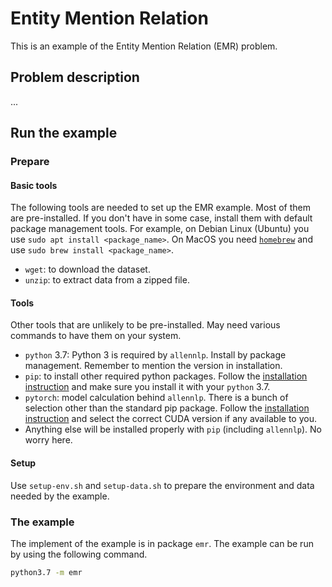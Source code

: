 # Entity Mention Relation

This is an example of the Entity Mention Relation (EMR) problem.

## Problem description

...

[//]: # (description of the problem to be added here)


## Run the example

### Prepare

#### Basic tools

The following tools are needed to set up the EMR example.
Most of them are pre-installed.
If you don't have in some case, install them with default package management tools.
For example, on Debian Linux (Ubuntu) you use `sudo apt install <package_name>`.
On MacOS you need [`homebrew`](https://brew.sh) and use `sudo brew install <package_name>`.

* `wget`: to download the dataset.
* `unzip`: to extract data from a zipped file.

#### Tools

Other tools that are unlikely to be pre-installed. May need various commands to have them on your system.

* `python` 3.7: Python 3 is required by `allennlp`. Install by package management. Remember to mention the version in installation.
* `pip`: to install other required python packages. Follow the [installation instruction](https://pip.pypa.io/en/stable/installing/) and make sure you install it with your `python` 3.7.
* `pytorch`: model calculation behind `allennlp`. There is a bunch of selection other than the standard pip package.
Follow the [installation instruction](https://pytorch.org/get-started/locally/) and select the correct CUDA version if any available to you.
* Anything else will be installed properly with `pip` (including `allennlp`). No worry here.

#### Setup

Use `setup-env.sh` and `setup-data.sh` to prepare the environment and data needed by the example. 

### The example

The implement of the example is in package `emr`. The example can be run by using the following command.

```bash
python3.7 -m emr
```
